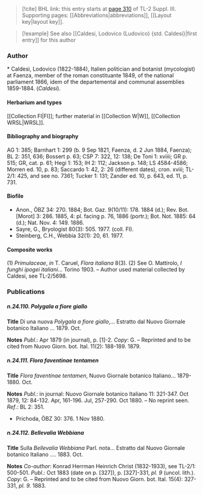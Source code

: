 > [!cite] BHL link: this entry starts at [page 310](https://www.biodiversitylibrary.org/item/103861#page/320/mode/1up) of TL-2 Suppl. III.
> Supporting pages: [[Abbreviations|abbreviations]], [[Layout key|layout key]].

> [!example] See also [[Caldesi, Lodovico (Ludovico) {std. Caldesi}|first entry]] for this author

### Author

\* Caldesi, Lodovico (1822-1884), Italien politician and botanist (mycologist) at Faenza, member of the roman constituante 1849, of the national parliament 1866, idem of the departemental and communal assemblies 1859-1884. (*Caldesi*).

#### Herbarium and types

[[Collection FI|FI]]; further material in [[Collection W|W]], [[Collection WRSL|WRSL]].

#### Bibliography and biography

AG 1: 385; Barnhart 1: 299 (b. 9 Sep 1821, Faenza, d. 2 Jun 1884, Faenza); BL 2: 351, 636; Bossert p. 63; CSP 7: 322, 12: 138; De Toni 1: xviiii; GR p. 515; GR, cat. p. 61; Hegi 1: 153; IH 2: 112; Jackson p. 148; LS 4584-4586; Morren ed. 10, p. 83; Saccardo 1: 42, 2: 26 (different dates), cron. xviii; TL-2/1: 425, and see no. 7361; Tucker 1: 131; Zander ed. 10, p. 643, ed. 11, p. 731.

#### Biofile

- Anon., ÖBZ 34: 270. 1884; Bot. Gaz. 9(10/11): 178. 1884 (d.); Rev. Bot. \[Morot\] 3: 286. 1885, 4: pl. facing p. 76, 1886 (portr.); Bot. Not. 1885: 64 (d.); Nat. Nov. 4: 149. 1886.
- Sayre, G., Bryologist 80(3): 505. 1977. (coll. FI).
- Steinberg, C.H., Webbia 32(1): 20, 61. 1977.

#### Composite works

(1) *Primulaceae*, *in* T. Caruel, *Flora italiana* 8(3).
(2) See O. Mattirolo, *I funghi ipogei italiani*... Torino 1903. – Author used material collected by Caldesi, see TL-2/5698.

### Publications

##### n.24.110. Polygala a fiore giallo

**Title**
Di una nuova *Polygala a fiore giallo*,... Estratto dal Nuovo Giornale botanico Italiano ... 1879. Oct.

**Notes**
*Publ*.: Apr 1879 (in journal), p. \[1\]-2. *Copy*: G. – Reprinted and to be cited from Nuovo Giorn. bot. Ital. 11(2): 188-189. 1879.

##### n.24.111. Flora faventinae tentamen

**Title**
*Flora faventinae tentamen*, Nuovo Giornale botanico Italiano... 1879-1880. Oct.

**Notes**
*Publ*.: in journal: Nuovo Giornale botanico Italiano 11: 321-347. Oct 1879, 12: 84-132. Apr, 161-196. Jul, 257-290. Oct 1880. – No reprint seen.
*Ref*.: BL 2: 351.
- Prichoda, ÖBZ 30: 376. 1 Nov 1880.

##### n.24.112. Bellevalia Webbiana

**Title**
Sulla *Bellevalia Webbiana* Parl. nota... Estratto dal Nuovo Giornale botanico Italiano .... 1883. Oct.

**Notes**
*Co-author*: Konrad Herrman Heinrich Christ (1832-1933), see TL-2/1: 500-501.
*Publ*.: Oct 1883 (date on p. \[327\]), p. \[327\]-331, *pl. 9* (uncol. lith.). *Copy*: G. – Reprinted and to be cited from Nuovo Giorn. bot. Ital. 15(4): 327-331, *pl. 9.* 1883.

